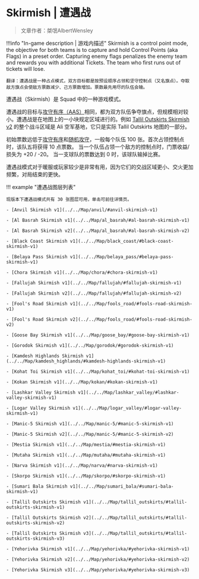 # Skirmish | 遭遇战

> 文章作者：桀氓AlbertWensley

!!!info "In-game description | 游戏内描述"
    Skirmish is a control point mode, the objective for both teams is to capture and hold Control Points (aka Flags) in a preset order. Capturing enemy flags penalizes the enemy team and rewards you with additional Tickets. The team who first runs out of tickets will lose.
    
    翻译：遭遇战是一种占点模式，双方目标都是按预设顺序占领和坚守控制点（又名旗点）。夺取敌方旗点会使敌方票数减少、己方票数增加。票数最先用尽的队伍会输。

遭遇战（Skirmish）是 Squad 中的一种游戏模式。

遭遇战的目标与[攻守有序（AAS）](./AAS)相同，都为双方队伍争夺旗点，但规模相对较小。遭遇战是在地图上的一小块规定区域进行的。例如 [Tallil Outskirts Skirmish v2](../../Map/Tallil_Outskirts#tallil-outskirts-skirmish-v2) 的整个战斗区域是 Ali 空军基地，它只是实际 Tallil Outskirts 地图的一部分。

初始票数远低于[攻守有序](./AAS)和[随机攻守](./RAAS)，一般每个队伍 100 张。首次占领控制点时，该队五将获得 10 点票数。 当一个队伍占领一个敌方的控制点时，门票收益/损失为 +20 / -20。 当一支球队的票数达到 0 时，该球队输掉比赛。 

遭遇战模式对于暖服或玩家较少是非常有用，因为它们的交战区域更小、交火更加频繁，对局结束的更快。

!!! example "遭遇战图层列表"

    现版本下遭遇战模式共有 30 张图层可用，单击可前往详情页。

    - [Anvil Skirmish v1](../../Map/anvil/#anvil-skirmish-v1)

    - [Al Basrah Skirmish v1](../../Map/al_basrah/#al-basrah-skirmish-v1)

    - [Al Basrah Skirmish v2](../../Map/al_basrah/#al-basrah-skirmish-v2)

    - [Black Coast Skirmish v1](../../Map/black_coast/#black-coast-skirmish-v1)

    - [Belaya Pass Skirmish v1](../../Map/belaya_pass/#belaya-pass-skirmish-v1)

    - [Chora Skirmish v1](../../Map/chora/#chora-skirmish-v1)

    - [Fallujah Skirmish v1](../../Map/fallujah/#fallujah-skirmish-v1)

    - [Fallujah Skirmish v2](../../Map/fallujah/#fallujah-skirmish-v2)

    - [Fool's Road Skirmish v1](../../Map/fools_road/#fools-road-skirmish-v1)

    - [Fool's Road Skirmish v2](../../Map/fools_road/#fools-road-skirmish-v2)

    - [Goose Bay Skirmish v1](../../Map/goose_bay/#goose-bay-skirmish-v1)

    - [Gorodok Skirmish v1](../../Map/gorodok/#gorodok-skirmish-v1)

    - [Kamdesh Highlands Skirmish v1](../../Map/kamdesh_highlands/#kamdesh-highlands-skirmish-v1)

    - [Kohat Toi Skirmish v1](../../Map/kohat_toi/#kohat-toi-skirmish-v1)

    - [Kokan Skirmish v1](../../Map/kokan/#kokan-skirmish-v1)

    - [Lashkar Valley Skirmish v1](../../Map/lashkar_valley/#lashkar-valley-skirmish-v1)

    - [Logar Valley Skirmish v1](../../Map/logar_valley/#logar-valley-skirmish-v1)

    - [Manic-5 Skirmish v1](../../Map/manic-5/#manic-5-skirmish-v1)

    - [Manic-5 Skirmish v2](../../Map/manic-5/#manic-5-skirmish-v2)

    - [Mestia Skirmish v1](../../Map/mestia/#mestia-skirmish-v1)

    - [Mutaha Skirmish v1](../../Map/mutaha/#mutaha-skirmish-v1)

    - [Narva Skirmish v1](../../Map/narva/#narva-skirmish-v1)

    - [Skorpo Skirmish v1](../../Map/skorpo/#skorpo-skirmish-v1)

    - [Sumari Bala Skirmish v1](../../Map/sumari_bala/#sumari-bala-skirmish-v1)

    - [Tallil Outskirts Skirmish v1](../../Map/tallil_outskirts/#tallil-outskirts-skirmish-v1)

    - [Tallil Outskirts Skirmish v2](../../Map/tallil_outskirts/#tallil-outskirts-skirmish-v2)

    - [Tallil Outskirts Skirmish v3](../../Map/tallil_outskirts/#tallil-outskirts-skirmish-v3)

    - [Yehorivka Skirmish v1](../../Map/yehorivka/#yehorivka-skirmish-v1)

    - [Yehorivka Skirmish v2](../../Map/yehorivka/#yehorivka-skirmish-v2)

    - [Yehorivka Skirmish v3](../../Map/yehorivka/#yehorivka-skirmish-v3)
    